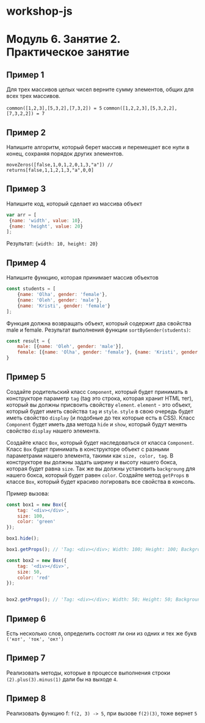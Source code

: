 # workshop-js
# Модуль 6. Занятие 2. Практическое занятие


## Пример 1

Для трех массивов целых чисел верните сумму элементов, общих для всех трех массивов.

`common([1,2,3],[5,3,2],[7,3,2]) = 5`
`common([1,2,2,3],[5,3,2,2],[7,3,2,2]) = 7`

## Пример 2

Напишите алгоритм, который берет массив и перемещает все нули в конец, сохраняя порядок других элементов.

`moveZeros([false,1,0,1,2,0,1,3,"a"]) // returns[false,1,1,2,1,3,"a",0,0]`

## Пример 3

Напишите код, который сделает из массива объект

```js
var arr = [
 {name: 'width', value: 10}, 
 {name: 'height', value: 20}
];
```

Результат: `{width: 10, height: 20}`

## Пример 4

Напишите функцию, которая принимает массив объектов
```js
const students = [
    {name: 'Olha', gender: 'female'},
    {name: 'Oleh', gender: 'male'},
    {name: 'Kristi', gender: 'female'}
];
```
Функция должна возвращать объект, который содержит два свойства male и female. Результат выполнения функции `sortByGender(students)`:
```js
const result = {
    male: [{name: 'Oleh', gender: 'male'}],
    female: [{name: 'Olha', gender: 'female'}, {name: 'Kristi', gender: 'female'}]
}
```

## Пример 5

Создайте родительский класс `Component`, который будет принимать в конструкторе параметр `tag` (tag это строка, которая хранит HTML тег), который вы должны присвоить свойству `element`.
`element` - это объект, который будет иметь свойства `tag` и `style`. `style` в свою очередь будет иметь свойство `display` (и подобные до тех которые есть в CSS).
Класс `Component` будет иметь два метода `hide` и `show`, который будут менять свойство `display` нашего элемента.

Создайте класс `Box`, который будет наследоваться от класса `Component`. Класс `Box` будет принимать в конструкторе объект с разными параметрами нашего элемента,
такими как `size, color, tag`. В конструкторе вы должны задать ширину и высоту нашего бокса, которая будет равна `size`. Так же вы должны установить `backgroung` для нашего бокса, который будет равен `color`.
Создайте метод `getProps` в классе `Box`, который будет красиво логировать все свойства в консоль.

Пример вызова:

```js
const box1 = new Box({
    tag: '<div></div>',
    size: 100,
    color: 'green'
});

box1.hide();

box1.getProps(); // 'Tag: <div></div>; Width: 100; Height: 100; Background: green; Display: none;'

const box2 = new Box({
    tag: '<div></div>',
    size: 50,
    color: 'red'
});


box2.getProps(); // 'Tag: <div></div>; Width: 50; Height: 50; Background: red; Display: block;'
```

## Пример 6

Есть несколько слов, определить состоят ли они из одних и тех же букв `('кот', 'ток', 'окт')`

## Пример 7

Реализовать методы, которые в процессе выполнения строки `(2).plus(3).minus(1)` дали бы на выходе `4`.

## Пример 8

Реализовать функцию f: `f(2, 3) -> 5`, при вызове `f(2)(3)`, тоже вернет `5`